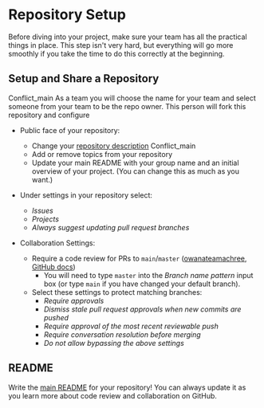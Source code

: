 # Repository Setup

Before diving into your project, make sure your team has all the practical 
things in place. This step isn't very hard, but everything will go more 
smoothly if you take the time to do this correctly at the beginning.

## Setup and Share a Repository
Conflict_main
As a team you will choose the name for your team and select someone from your
team to be the repo owner. This person will fork this repository and configure


- Public face of your repository:
  - Change your 
    [repository description](https://stackoverflow.com/questions/7757751/how-do-you-change-a-repository-description-on-github)
Conflict_main
  - Add or remove topics from your repository
  - Update your main README with your group name and an initial overview of your
    project. (You can change this as much as you want.)
- Under settings in your repository select:

  - _Issues_
  - _Projects_
  - _Always suggest updating pull request branches_
- Collaboration Settings:
  - Require a code review for PRs to `main`/`master` 
    ([owanateamachree](https://owanateamachree.medium.com/how-to-protect-the-master-branch-on-github-ab85e9b6b03), 
    [GitHub docs](https://docs.github.com/en/github/collaborating-with-issues-and-pull-requests/approving-a-pull-request-with-required-reviews))
    - You will need to type `master` into the _Branch name pattern_ input box 
      (or type `main` if you have changed your default branch).
  - Select these settings to protect matching branches:
    - _Require approvals_
    - _Dismiss stale pull request approvals when new commits are pushed_
    - _Require approval of the most recent reviewable push_
    - _Require conversation resolution before merging_
    - _Do not allow bypassing the above settings_

## README

Write the [main README](../../README.md) for your repository! You can always 
update it as you learn more about code review and collaboration on GitHub.

